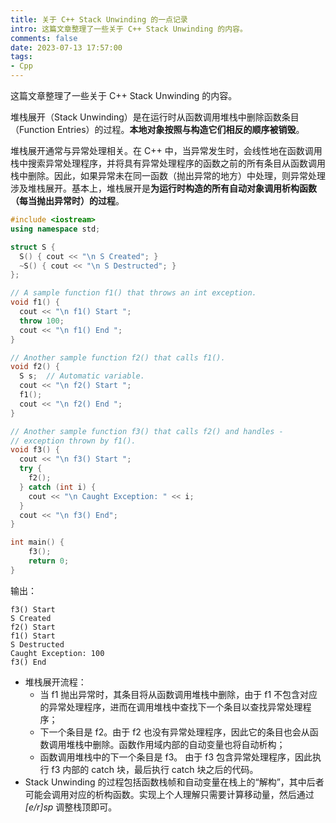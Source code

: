```yaml
---
title: 关于 C++ Stack Unwinding 的一点记录
intro: 这篇文章整理了一些关于 C++ Stack Unwinding 的内容。
comments: false
date: 2023-07-13 17:57:00
tags:
- Cpp
---
```


这篇文章整理了一些关于 C++ Stack Unwinding 的内容。

堆栈展开（Stack Unwinding）是在运行时从函数调用堆栈中删除函数条目（Function Entries）的过程。**本地对象按照与构造它们相反的顺序被销毁**。

堆栈展开通常与异常处理相关。在 C++ 中，当异常发生时，会线性地在函数调用栈中搜索异常处理程序，并将具有异常处理程序的函数之前的所有条目从函数调用栈中删除。因此，如果异常未在同一函数（抛出异常的地方）中处理，则异常处理涉及堆栈展开。基本上，堆栈展开是**为运行时构造的所有自动对象调用析构函数（每当抛出异常时）的过程**。


```cpp
#include <iostream>
using namespace std;

struct S {
  S() { cout << "\n S Created"; }
  ~S() { cout << "\n S Destructed"; }
};

// A sample function f1() that throws an int exception.
void f1() {
  cout << "\n f1() Start ";
  throw 100;
  cout << "\n f1() End ";
}

// Another sample function f2() that calls f1().
void f2() {
  S s;  // Automatic variable.
  cout << "\n f2() Start ";
  f1();
  cout << "\n f2() End ";
}

// Another sample function f3() that calls f2() and handles -
// exception thrown by f1().
void f3() {
  cout << "\n f3() Start ";
  try {
    f2();
  } catch (int i) {
    cout << "\n Caught Exception: " << i;
  }
  cout << "\n f3() End";
}

int main() {
	f3();
	return 0;
}
```

输出：

```text
f3() Start 
S Created
f2() Start 
f1() Start 
S Destructed
Caught Exception: 100
f3() End
```

* 堆栈展开流程：
  * 当 f1 抛出异常时，其条目将从函数调用堆栈中删除，由于 f1 不包含对应的异常处理程序，进而在调用堆栈中查找下一个条目以查找异常处理程序；
  * 下一个条目是 f2。由于 f2 也没有异常处理程序，因此它的条目也会从函数调用堆栈中删除。函数作用域内部的自动变量也将自动析构；
  * 函数调用堆栈中的下一个条目是 f3。 由于 f3 包含异常处理程序，因此执行 f3 内部的 catch 块，最后执行 catch 块之后的代码。
* Stack Unwinding 的过程包括函数栈帧和自动变量在栈上的“解构”，其中后者可能会调用对应的析构函数。实现上个人理解只需要计算移动量，然后通过 *[e/r]sp* 调整栈顶即可。
